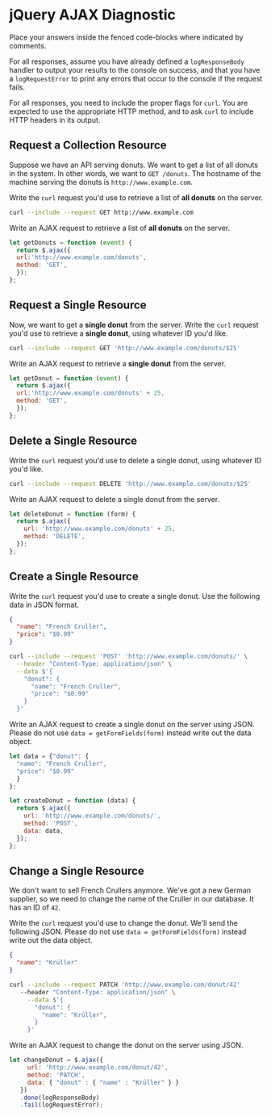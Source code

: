 # jQuery AJAX Diagnostic

Place your answers inside the fenced code-blocks where indicated by comments.

For all responses,  assume you have already defined a `logResponseBody` handler
to output your results to the console on success, and that you have a
`logRequestError` to print any errors that occur to the console if the request
fails.

For all responses, you need to include the proper flags for `curl`. You are
expected to use the appropriate HTTP method, and to ask `curl` to include HTTP
headers in its output.

## Request a Collection Resource

Suppose we have an API serving donuts. We want to get a list of all donuts in
the system. In other words, we want to `GET /donuts`. The hostname of the
machine serving the donuts is `http://www.example.com`.

Write the `curl` request you'd use to retrieve a list of **all donuts** on the
server.

```sh
curl --include --request GET http://www.example.com
```

Write an AJAX request to retrieve a list of **all donuts** on the server.

```js
let getDonuts = function (event) {
  return $.ajax({
  url:'http://www.example.com/donuts',
  method: 'GET',
  });
};
```

## Request a Single Resource

Now, we want to get a **single donut** from the server. Write the `curl` request
you'd use to retrieve a **single donut**, using whatever ID you'd like.

```sh
curl --include --request GET 'http://www.example.com/donuts/$25'
```

Write an AJAX request to retrieve a **single donut** from the server.

```js
let getDonut = function (event) {
  return $.ajax({
  url:'http://www.example.com/donuts' + 25,
  method: 'GET',
  });
};
```

## Delete a Single Resource

Write the `curl` request you'd use to delete a single donut, using whatever
ID you'd like.

```sh
curl --include --request DELETE 'http://www.example.com/donuts/$25'
```

Write an AJAX request to delete a single donut from the server.

```js
let deleteDonut = function (form) {
  return $.ajax({
    url: 'http://www.example.com/donuts' + 25,
    method: 'DELETE',
  });
};
```

## Create a Single Resource

Write the `curl` request you'd use to create a single donut. Use the following
data in JSON format.

```json
{
  "name": "French Cruller",
  "price": "$0.99"
}
```

```sh
curl --include --request 'POST' 'http://www.example.com/donuts/' \
  --header "Content-Type: application/json" \
  --data $'{
    "donut": {
      "name": "French Cruller",
      "price": "$0.99"
    }
  }'
```

Write an AJAX request to create a single donut on the server using JSON. Please
do not use `data = getFormFields(form)` instead write out the data object.

```js
let data = {"donut": {
  "name": "French Cruller",
  "price": "$0.99"
  }
};

let createDonut = function (data) {
  return $.ajax({
    url: 'http://www.example.com/donuts/',
    method: 'POST',
    data: data,
  });
};
```

## Change a Single Resource

We don't want to sell French Crullers anymore. We've got a new German supplier,
so we need to change the name of the Cruller in our database. It has an ID of
`42`.

Write the `curl` request you'd use to change the donut. We'll send the following
JSON. Please do not use `data = getFormFields(form)` instead write out the data
object.

```json
{
  "name": "Krüller"
}
```

```sh
curl --include --request PATCH 'http://www.example.com/donut/42'
   --header "Content-Type: application/json" \
     --data $'{
       "donut": {
         "name": "Krüller",
       }
     }'
```

Write an AJAX request to change the donut on the server using JSON.

```js
let changeDonut = $.ajax({
     url: 'http://www.example.com/donut/42',
     method: 'PATCH',
     data: { "donut" : { "name" : "Krüller" } }
   })
   .done(logResponseBody)
   .fail(logRequestError);
```
